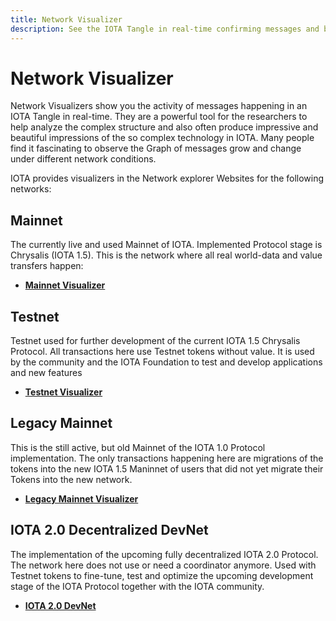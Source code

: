 ```yaml
---
title: Network Visualizer
description: See the IOTA Tangle in real-time confirming messages and building the unique IOTA Directed Acyclic Graph.
---
```



# Network Visualizer

Network Visualizers show you the activity of messages happening in an IOTA Tangle in real-time. They are a powerful tool for the researchers to help analyze the complex structure and also often produce impressive and beautiful impressions of the so complex technology in IOTA. Many people find it fascinating to observe the Graph of messages grow and change under different network conditions.

IOTA provides visualizers in the Network explorer Websites for the following networks:


## Mainnet

The currently live and used Mainnet of IOTA. Implemented Protocol stage is Chrysalis (IOTA 1.5). This is the network where all real world-data and value transfers happen:

- **[Mainnet Visualizer](https://explorer.iota.org/mainnet/visualizer/)**


## Testnet

Testnet used for further development of the current IOTA 1.5 Chrysalis Protocol. All transactions here use Testnet tokens without value. It is used by the community and the IOTA Foundation to test and develop applications and new features

- **[Testnet Visualizer](https://explorer.iota.org/testnet/visualizer/)**


## Legacy Mainnet

This is the still active, but old Mainnet of the IOTA 1.0 Protocol implementation. The only transactions happening here are migrations of the tokens into the new IOTA 1.5 Maninnet of users that did not yet migrate their Tokens into the new network.

- **[Legacy Mainnet Visualizer](https://explorer.iota.org/legacy-mainnet/visualizer/)**

## IOTA 2.0 Decentralized DevNet

The implementation of the upcoming fully decentralized IOTA 2.0 Protocol. The network here does not use or need a coordinator anymore. Used with Testnet tokens to fine-tune, test and optimize the upcoming development stage of the IOTA Protocol together with the IOTA community.

- **[IOTA 2.0 DevNet](https://v2.iota.org/visualizer)**


